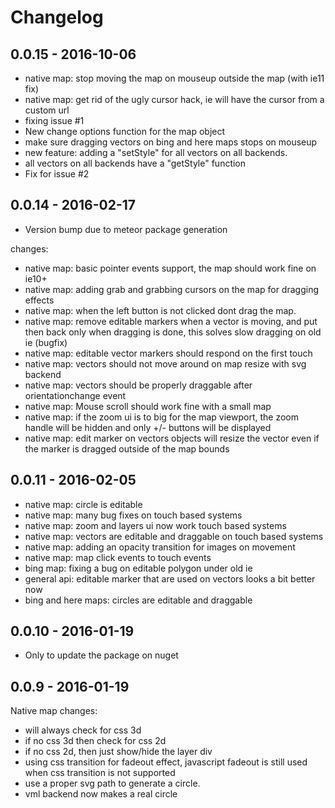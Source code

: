 # Changelog

## 0.0.15 - 2016-10-06
 * native map: stop moving the map on mouseup outside the map (with ie11 fix)
 * native map: get rid of the ugly cursor hack, ie will have the cursor from a custom url
 * fixing issue #1
 * New change options function for the map object
 * make sure dragging vectors on bing and here maps stops on mouseup
 * new feature: adding a "setStyle" for all vectors on all backends.
 * all vectors on all backends have a "getStyle" function
 * Fix for issue #2
 
## 0.0.14 - 2016-02-17
 - Version bump due to meteor package generation
 
 changes:
 * native map: basic pointer events support, the map should work fine on ie10+
 * native map: adding grab and grabbing cursors on the map for dragging effects
 * native map: when the left button is not clicked dont drag the map.
 * native map: remove editable markers when a vector is moving, and put then back only when dragging is done, this solves slow dragging on old ie (bugfix)
 * native map: editable vector markers should respond on the first touch
 * native map: vectors should not move around on map resize with svg backend
 * native map: vectors should be properly draggable after orientationchange event 
 * native map: Mouse scroll should work fine with a small map 
 * native map: if the zoom ui is to big for the map viewport, the zoom handle will be hidden and only +/- buttons will be displayed
 * native map: edit marker on vectors objects will resize the vector even if the marker is dragged outside of the map bounds
 
## 0.0.11 - 2016-02-05
 * native map: circle is editable 
 * native map: many bug fixes on touch based systems
 * native map: zoom and layers ui now work touch based systems
 * native map: vectors are editable and draggable on touch based systems
 * native map: adding an opacity transition for images on movement
 * native map: map click events to touch events
 * bing map: fixing a bug on editable polygon under old ie
 * general api: editable marker that are used on vectors looks a bit better now
 * bing and here maps: circles are editable and draggable

## 0.0.10 - 2016-01-19
 * Only to update the package on nuget

## 0.0.9 - 2016-01-19
Native map changes:
 * will always check for css 3d
 * if no css 3d then check for css 2d
 * if no css 2d, then just show/hide the layer div 
 * using css transition for fadeout effect, javascript fadeout is still used when css transition is not supported
 * use a proper svg path to generate a circle.
 * vml backend now makes a real circle
